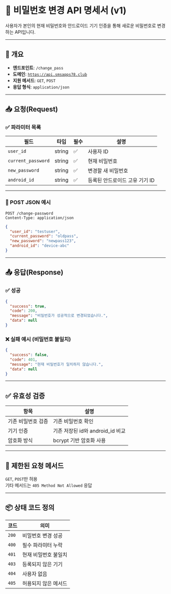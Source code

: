 # 🔐 비밀번호 변경 API 명세서 (v1)

사용자가 본인의 현재 비밀번호와 안드로이드 기기 인증을 통해 새로운 비밀번호로 변경하는 API입니다.

---

## 📌 개요

- **엔드포인트**: `/change_pass`
- **도메인**: [`https://api.smsapps78.club`](https://api.smsapps78.club)
- **지원 메서드**: `GET`, `POST`
- **응답 형식**: `application/json`

---

## 📥 요청(Request)

### ✅ 파라미터 목록

| 필드 | 타입 | 필수 | 설명 |
|------|------|------|------|
| `user_id` | string | ✅ | 사용자 ID |
| `current_password` | string | ✅ | 현재 비밀번호 |
| `new_password` | string | ✅ | 변경할 새 비밀번호 |
| `android_id` | string | ✅ | 등록된 안드로이드 고유 기기 ID |

---

### 📘 POST JSON 예시

```http
POST /change-password
Content-Type: application/json
```

```json
{
  "user_id": "testuser",
  "current_password": "oldpass",
  "new_password": "newpass123",
  "android_id": "device-abc"
}
```

---

## 📤 응답(Response)

### ✅ 성공

```json
{
  "success": true,
  "code": 200,
  "message": "비밀번호가 성공적으로 변경되었습니다.",
  "data": null
}
```

### ❌ 실패 예시 (비밀번호 불일치)

```json
{
  "success": false,
  "code": 401,
  "message": "현재 비밀번호가 일치하지 않습니다.",
  "data": null
}
```

---

## ✅ 유효성 검증

| 항목 | 설명 |
|------|------|
| 기존 비밀번호 검증 | 기존 비밀번호 확인 |
| 기기 인증 | 기존 저장된 id와 android_id 비교 |
| 암호화 방식 | bcrypt 기반 암호화 사용 |

---

## 🛑 제한된 요청 메서드

`GET`, `POST`만 허용  
기타 메서드는 `405 Method Not Allowed` 응답

---

## 📦 상태 코드 정의

| 코드 | 의미 |
|------|------|
| `200` | 비밀번호 변경 성공 |
| `400` | 필수 파라미터 누락 |
| `401` | 현재 비밀번호 불일치 |
| `403` | 등록되지 않은 기기 |
| `404` | 사용자 없음 |
| `405` | 허용되지 않은 메서드 |

